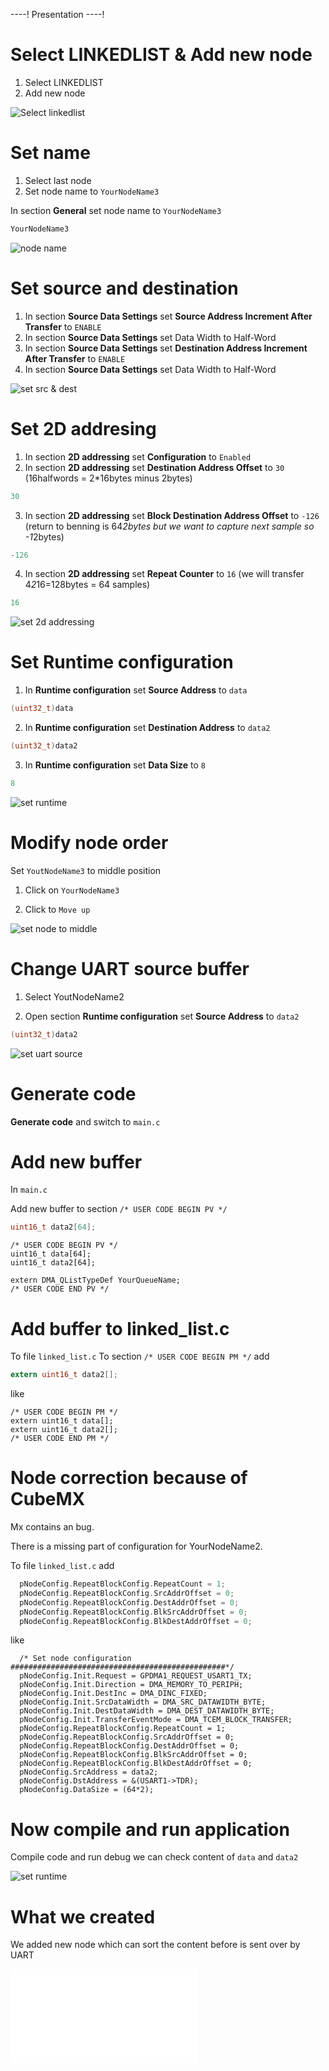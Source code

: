 ----!
Presentation
----!

# Select LINKEDLIST & Add new node

1. Select LINKEDLIST
2. Add new node

![Select linkedlist](./img/CubeIDE_LLI2D1.apng)

# Set name

1. Select last node
2. Set node name to `YourNodeName3`

In section **General** set node name to `YourNodeName3`

```c
YourNodeName3
```

![node name](./img/CubeIDE_LLI2D2.apng)

# Set source and destination

1. In section **Source Data Settings** set **Source Address Increment After Transfer** to `ENABLE`
2. In section **Source Data Settings** set Data Width to Half-Word
3. In section **Source Data Settings** set **Destination Address Increment After Transfer** to `ENABLE`
4. In section **Source Data Settings** set Data Width to Half-Word

![set src & dest](./img/CubeIDE_LLI2D3.apng)

# Set 2D addresing

1. In section **2D addressing** set **Configuration** to `Enabled`
2. In section **2D addressing** set **Destination Address Offset** to `30` (16halfwords = 2*16bytes minus 2bytes)

```c
30
```

3. In section **2D addressing** set **Block Destination Address Offset** to `-126` (return to benning is 64*2bytes but we want to capture next sample so -1*2bytes)

```c
-126
```

4. In section **2D addressing** set **Repeat Counter** to `16` (we will transfer 4*2*16=128bytes = 64 samples)

```c
16
```

![set 2d addressing](./img/CubeIDE_LLI2D4.apng)
   
# Set Runtime configuration

1. In **Runtime configuration** set **Source Address** to `data`

```c
(uint32_t)data
```

2. In **Runtime configuration** set **Destination Address** to `data2`

```c
(uint32_t)data2
```

3. In **Runtime configuration** set **Data Size** to `8`

```c
8
```

![set runtime](./img/CubeIDE_LLI2D5.apng)

# Modify node order

Set `YoutNodeName3` to middle position

1. Click on `YourNodeName3` 

2. Click to `Move up`

![set node to middle](./img/CubeIDE_LLI2D6.apng)

# Change UART source buffer

1. Select YoutNodeName2

2. Open section **Runtime configuration** set **Source Address** to `data2`

```c
(uint32_t)data2
```

![set uart source](./img/CubeIDE_LLI2D7.apng)

# Generate code

**Generate code** and switch to `main.c`

# Add new buffer

In `main.c`

Add new buffer to section `/* USER CODE BEGIN PV */`

```c
uint16_t data2[64];
```


```c-nc
/* USER CODE BEGIN PV */
uint16_t data[64];
uint16_t data2[64];

extern DMA_QListTypeDef YourQueueName;
/* USER CODE END PV */
```

# Add buffer to linked_list.c

To file `linked_list.c`
To section `/* USER CODE BEGIN PM */` add

```c
extern uint16_t data2[];
```

like 

```c-nc
/* USER CODE BEGIN PM */
extern uint16_t data[];
extern uint16_t data2[];
/* USER CODE END PM */
```

# Node correction because of CubeMX

<aerror>
Mx contains an bug.

There is a missing part of configuration for YourNodeName2.
</aerror>

To file `linked_list.c` add
 
```c
  pNodeConfig.RepeatBlockConfig.RepeatCount = 1;
  pNodeConfig.RepeatBlockConfig.SrcAddrOffset = 0;
  pNodeConfig.RepeatBlockConfig.DestAddrOffset = 0;
  pNodeConfig.RepeatBlockConfig.BlkSrcAddrOffset = 0;
  pNodeConfig.RepeatBlockConfig.BlkDestAddrOffset = 0;
```

like

```c-nc
  /* Set node configuration ################################################*/
  pNodeConfig.Init.Request = GPDMA1_REQUEST_USART1_TX;
  pNodeConfig.Init.Direction = DMA_MEMORY_TO_PERIPH;
  pNodeConfig.Init.DestInc = DMA_DINC_FIXED;
  pNodeConfig.Init.SrcDataWidth = DMA_SRC_DATAWIDTH_BYTE;
  pNodeConfig.Init.DestDataWidth = DMA_DEST_DATAWIDTH_BYTE;
  pNodeConfig.Init.TransferEventMode = DMA_TCEM_BLOCK_TRANSFER;
  pNodeConfig.RepeatBlockConfig.RepeatCount = 1;
  pNodeConfig.RepeatBlockConfig.SrcAddrOffset = 0;
  pNodeConfig.RepeatBlockConfig.DestAddrOffset = 0;
  pNodeConfig.RepeatBlockConfig.BlkSrcAddrOffset = 0;
  pNodeConfig.RepeatBlockConfig.BlkDestAddrOffset = 0;
  pNodeConfig.SrcAddress = data2;
  pNodeConfig.DstAddress = &(USART1->TDR);
  pNodeConfig.DataSize = (64*2);
  ```

# Now compile and run application

Compile code and run debug we can check content of `data` and `data2`

![set runtime](./img/2Dsort.png)

# What we created

We added new node which can sort the content before is sent over by UART

![2d addresing](./img/2d_addresing.json)

